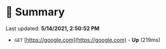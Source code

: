 # 📖 Summary
Last updated: **5/14/2021, 2:50:52 PM**

- `GET` [https://google.com](https://google.com) - **Up** (219ms)
